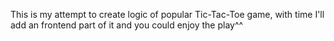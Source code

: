 This is my attempt to create logic of popular Tic-Tac-Toe game, with time I'll add an frontend part of it and you could enjoy the play^^

